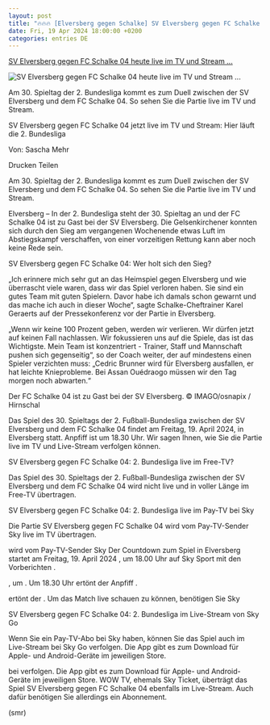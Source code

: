 ```yaml
---
layout: post
title: "🔥🔥🔥 [Elversberg gegen Schalke] SV Elversberg gegen FC Schalke 04 heute live im TV und Stream ..."
date: Fri, 19 Apr 2024 18:00:00 +0200
categories: entries DE
---
```

[SV Elversberg gegen FC Schalke 04 heute live im TV und Stream ...](https://www.fr.de/sport/fussball/sv-elversberg-gegen-fc-schalke-04-live-tv-stream-bundesliga-93017265.html)

![SV Elversberg gegen FC Schalke 04 heute live im TV und Stream ...](https://www.fr.de/assets/images/34/363/34363137-der-fc-schalke-04-ist-zu-gast-bei-der-sv-elversberg-3ife.jpg)

Am 30. Spieltag der 2. Bundesliga kommt es zum Duell zwischen der SV Elversberg und dem FC Schalke 04. So sehen Sie die Partie live im TV und Stream.

SV Elversberg gegen FC Schalke 04 jetzt live im TV und Stream: Hier läuft die 2. Bundesliga

Von: Sascha Mehr

Drucken Teilen

Am 30. Spieltag der 2. Bundesliga kommt es zum Duell zwischen der SV Elversberg und dem FC Schalke 04. So sehen Sie die Partie live im TV und Stream.

Elversberg – In der 2. Bundesliga steht der 30. Spieltag an und der FC Schalke 04 ist zu Gast bei der SV Elversberg. Die Gelsenkirchener konnten sich durch den Sieg am vergangenen Wochenende etwas Luft im Abstiegskampf verschaffen, von einer vorzeitigen Rettung kann aber noch keine Rede sein.

SV Elversberg gegen FC Schalke 04: Wer holt sich den Sieg?

„Ich erinnere mich sehr gut an das Heimspiel gegen Elversberg und wie überrascht viele waren, dass wir das Spiel verloren haben. Sie sind ein gutes Team mit guten Spielern. Davor habe ich damals schon gewarnt und das mache ich auch in dieser Woche“, sagte Schalke-Cheftrainer Karel Geraerts auf der Pressekonferenz vor der Partie in Elversberg.

„Wenn wir keine 100 Prozent geben, werden wir verlieren. Wir dürfen jetzt auf keinen Fall nachlassen. Wir fokussieren uns auf die Spiele, das ist das Wichtigste. Mein Team ist konzentriert - Trainer, Staff und Mannschaft pushen sich gegenseitig“, so der Coach weiter, der auf mindestens einen Spieler verzichten muss: „Cedric Brunner wird für Elversberg ausfallen, er hat leichte Knieprobleme. Bei Assan Ouédraogo müssen wir den Tag morgen noch abwarten.“

Der FC Schalke 04 ist zu Gast bei der SV Elversberg. © IMAGO/osnapix / Hirnschal

Das Spiel des 30. Spieltags der 2. Fußball-Bundesliga zwischen der SV Elversberg und dem FC Schalke 04 findet am Freitag, 19. April 2024, in Elversberg statt. Anpfiff ist um 18.30 Uhr. Wir sagen Ihnen, wie Sie die Partie live im TV und Live-Stream verfolgen können.

SV Elversberg gegen FC Schalke 04: 2. Bundesliga live im Free-TV?

Das Spiel des 30. Spieltags der 2. Fußball-Bundesliga zwischen der SV Elversberg und dem FC Schalke 04 wird nicht live und in voller Länge im Free-TV übertragen.

SV Elversberg gegen FC Schalke 04: 2. Bundesliga live im Pay-TV bei Sky

Die Partie SV Elversberg gegen FC Schalke 04 wird vom Pay-TV-Sender Sky live im TV übertragen.

wird vom Pay-TV-Sender Sky Der Countdown zum Spiel in Elversberg startet am Freitag, 19. April 2024 , um 18.00 Uhr auf Sky Sport mit den Vorberichten .

, um . Um 18.30 Uhr ertönt der Anpfiff .

ertönt der . Um das Match live schauen zu können, benötigen Sie Sky

SV Elversberg gegen FC Schalke 04: 2. Bundesliga im Live-Stream von Sky Go

Wenn Sie ein Pay-TV-Abo bei Sky haben, können Sie das Spiel auch im Live-Stream bei Sky Go verfolgen. Die App gibt es zum Download für Apple- und Android-Geräte im jeweiligen Store.

bei verfolgen. Die App gibt es zum Download für Apple- und Android-Geräte im jeweiligen Store. WOW TV, ehemals Sky Ticket, überträgt das Spiel SV Elversberg gegen FC Schalke 04 ebenfalls im Live-Stream. Auch dafür benötigen Sie allerdings ein Abonnement.

(smr)

